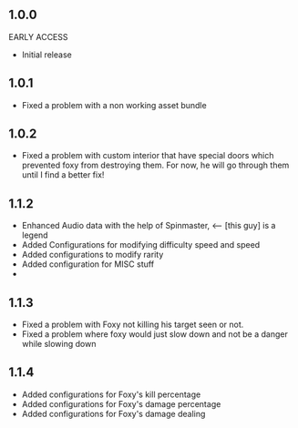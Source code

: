 ## 1.0.0
EARLY ACCESS
- Initial release
## 1.0.1
- Fixed a problem with a non working asset bundle

## 1.0.2
- Fixed a problem with custom interior that have special doors which prevented foxy from destroying them. For now, he will go through them until I find a better fix!

## 1.1.2
- Enhanced Audio data with the help of Spinmaster, <-- [this guy] is a legend 
- Added Configurations for modifying difficulty speed and speed
- Added configurations to modify rarity
- Added configuration for MISC stuff
- 
## 1.1.3
- Fixed a problem with Foxy not killing his target seen or not.
- Fixed a problem where foxy would just slow down and not be a danger while slowing down

## 1.1.4
- Added configurations for Foxy's kill percentage
- Added configurations for Foxy's damage percentage
- Added configurations for Foxy's damage dealing
